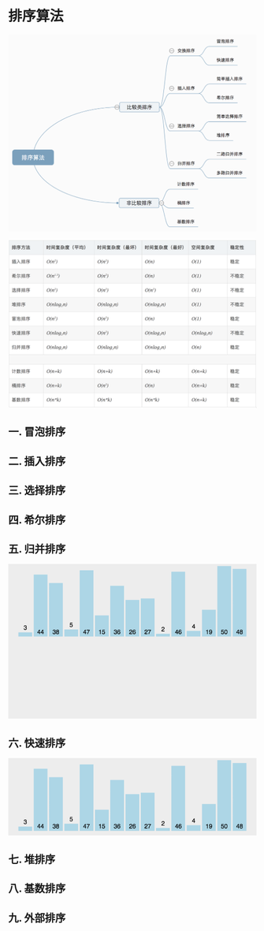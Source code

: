 # 排序算法

![img](asset/image/849589-20190306165258970-1789860540.png)



![img](asset/image/849589-20180402133438219-1946132192.png)

## 一. 冒泡排序



## 二. 插入排序



## 三. 选择排序



## 四. 希尔排序



## 五. 归并排序

![img](asset/image/mergeSort.gif)

## 六. 快速排序

![img](asset/image/quickSort.gif)

## 七. 堆排序



## 八. 基数排序



## 九. 外部排序